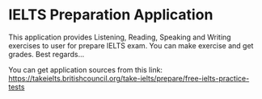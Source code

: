 # IELTS Preparation Application

This application provides Listening, Reading, Speaking and Writing exercises to user for prepare IELTS exam.
You can make exercise and get grades. Best regards...

You can get application sources from this link: https://takeielts.britishcouncil.org/take-ielts/prepare/free-ielts-practice-tests
